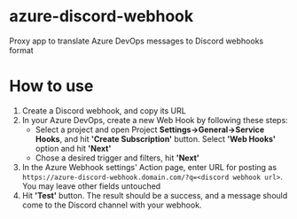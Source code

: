 ﻿# azure-discord-webhook
Proxy app to translate Azure DevOps messages to Discord webhooks format

# How to use
1. Create a Discord webhook, and copy its URL
2. In your Azure DevOps, create a new Web Hook by following these steps:
    - Select a project and open Project **Settings->General->Service Hooks**, and hit **'Create Subscription'** button. Select **'Web Hooks'** option and hit **'Next'**
    - Chose a desired trigger and filters, hit **'Next'**
3. In the Azure Webhook settings' Action page, enter URL for posting as `https://azure-discord-webhook.domain.com/?q=<discord webhook url>`. You may leave other fields untouched
4. Hit **'Test'** button. The result should be a success, and a message should come to the Discord channel with your webhook.
